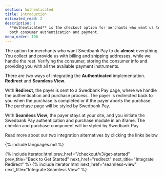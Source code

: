 ```yaml
---
section: Authenticated
title: Introduction
estimated_read: 2
description: |
  **Authenticated** is the checkout option for merchants who want us to handle
  both consumer authentication and payment.
menu_order: 100
---
```


The option for merchants who want Swedbank Pay to do **almost** everything. You
collect and provide us with billing and shipping addresses, while we handle the
rest. Verifying the consumer, storing the consumer info and providing you with
all the available payment instruments.

There are two ways of integrating the **Authenticated** implementation.
**Redirect** and **Seamless View**.

With **Redirect**, the payer is sent to a Swedbank Pay page, where we handle the
authentication and purchase process. The payer is redirected back to you
when the purchase is completed or if the payer aborts the purchase. The
purchase page will be styled by Swedbank Pay.

With **Seamless View**, the payer stays at your site, and you initiate the
Swedbank Pay authentication and purchase module in an iframe. The checkin and
purchase component will be styled by Swedbank Pay.

Read more about our two integration alternatives by clicking the links below.

{% include languages.md %}

{% include iterator.html prev_href="/checkout/v3/get-started"
                         prev_title="Back to Get Started"
                         next_href="redirect"
                         next_title="Integrate Redirect" %}
{% include iterator.html next_href="seamless-view"
                         next_title="Integrate Seamless View" %}
